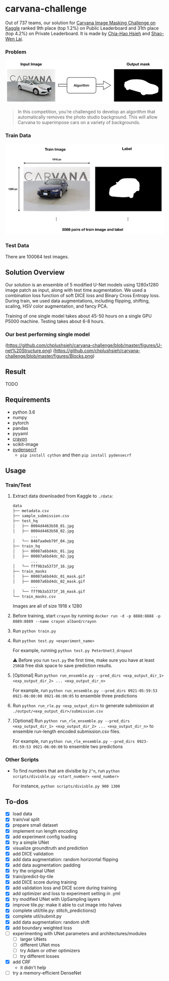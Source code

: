 # carvana-challenge
Out of 737 teams, our solution for [Carvana Image Masking Challenge on Kaggle](https://www.kaggle.com/c/carvana-image-masking-challenge) ranked 9th place (top 1.2%) on Public Leaderboard and 31th place (top 4.2%) on Private Leaderboard. It is made by [Chia-Hao Hsieh](https://github.com/chplushsieh) and [Shao-Wen Lai](https://github.com/judichunt).

### Problem

![Problem: remove background from car image](https://github.com/chplushsieh/carvana-challenge/blob/master/figures/problem.png "Problem")

> In this competition, you’re challenged to develop an algorithm that automatically removes the photo studio background. This will allow Carvana to superimpose cars on a variety of backgrounds.

### Train Data

![Train Data contains 5088 pairs of train image and label. ](https://github.com/chplushsieh/carvana-challenge/blob/master/figures/data.png "Train Data")

### Test Data

There are 100064 test images.

## Solution Overview

Our solution is an ensemble of 5 modified U-Net models using 1280x1280 image patch as input, along with test time augmentation. We used a combination loss function of soft DICE loss and Binary Cross Entropy loss. During train, we used data augmentations, including flipping, shifting, scaling, HSV color augmentation, and fancy PCA.

Training of one single model takes about 45-50 hours on a single GPU P5000 machine. Testing takes about 6-8 hours.

### Our best performing single model

(https://github.com/chplushsieh/carvana-challenge/blob/master/figures/U-net%20Structure.png)
(https://github.com/chplushsieh/carvana-challenge/blob/master/figures/Blocks.png)


## Result

TODO

## Requirements
* python 3.6
* numpy
* pytorch
* pandas
* pyyaml
* [crayon](https://github.com/torrvision/crayon)
* scikit-image
* [pydensecrf](https://github.com/lucasb-eyer/pydensecrf)
    * `pip install cython` and then `pip install pydensecrf`
    

## Usage

### Train/Test
1. Extract data downloaded from Kaggle to `./data`:

   ```
   data
   ├── metadata.csv
   ├── sample_submission.csv
   ├── test_hq
   │   ├── 0004d4463b50_01.jpg
   │   ├── 0004d4463b50_02.jpg
           ...
   │   └── 846faa0eb79f_04.jpg
   ├── train_hq
   │   ├── 00087a6bd4dc_01.jpg
   │   ├── 00087a6bd4dc_02.jpg
           ...
   │   └── fff9b3a5373f_16.jpg
   ├── train_masks
   │   ├── 00087a6bd4dc_01_mask.gif
   │   ├── 00087a6bd4dc_02_mask.gif
           ...
   │   └── fff9b3a5373f_16_mask.gif
   └── train_masks.csv
   ```

   Images are all of size 1918 x 1280    

2. Before training, start `crayon` by running `docker run -d -p 8888:8888 -p 8889:8889 --name crayon alband/crayon`

3. Run `python train.py`

4. Run `python test.py <experiment_name>`

   For example, running `python test.py PeterUnet3_dropout`

   :warning: Before you run `test.py` the first time, make sure you have at least `250GB` free disk space to save prediction results.

5. [Optional] Run `python run_ensemble.py --pred_dirs <exp_output_dir_1> <exp_output_dir_2> ... <exp_output_dir_n>`

   For example, run `python run_ensemble.py --pred_dirs 0921-05:59:53 0921-06:00:00 0921-06:00:05` to ensemble three predictions

6. Run `python run_rle.py <exp_output_dir>` to generate submission at `./output/<exp_output_dir>/submission.csv`

7. [Optional] Run `python run_rle_ensemble.py --pred_dirs <exp_output_dir_1> <exp_output_dir_2> ... <exp_output_dir_n>` to ensemble run-length encoded submission.csv files.

   For example, run `python run_rle_ensemble.py --pred_dirs 0923-05:59:53 0921-06:00:00` to ensemble two predictions

### Other Scripts

* To find numbers that are divislbe by `2^n`, run `python scripts/divisble.py <start_number> <end_number>`

   For instance, `python scripts/divisble.py 900 1300`

## To-dos

- [x] load data
- [x] train/val split
- [x] prepare small dataset
- [x] implement run length encoding
- [x] add experiment config loading
- [x] try a simple UNet
- [x] visualize groundtruth and prediction
- [x] add DICE validation
- [x] add data augmentation: random horizontal flipping
- [x] add data augmentation: padding
- [x] try the original UNet
- [x] train/predict-by-tile
- [x] add DICE score during training
- [x] add validation loss and DICE score during training
- [x] add optimizer and loss to experiment setting in .yml
- [x] try modified UNet with UpSampling layers
- [x] improve tile.py: make it able to cut image into halves
- [x] complete util/tile.py: stitch_predictions()
- [x] complete util/submit.py
- [x] add data augmentation: random shift
- [x] add boundary weighted loss
- [ ] experimenting with UNet parameters and architectures/modules
    - [ ] larger UNets
    - [ ] different UNet mos
    - [ ] try Adam or other optimizers
    - [ ] try different losses
- [x] add CRF
    - it didn't help
- [ ] try a memory-efficient DenseNet
